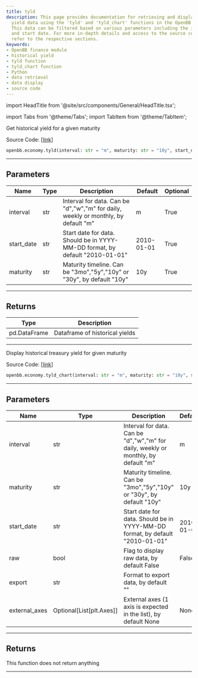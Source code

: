 ```yaml
---
title: tyld
description: This page provides documentation for retrieving and displaying historical
  yield data using the 'tyld' and 'tyld_chart' functions in the OpenBB finance module.
  This data can be filtered based on various parameters including the interval, maturity
  and start date. For more in-depth details and access to the source code, please
  refer to the respective sections.
keywords:
- OpenBB finance module
- historical yield
- tyld function
- tyld_chart function
- Python
- data retrieval
- data display
- source code
---
```


import HeadTitle from '@site/src/components/General/HeadTitle.tsx';

<HeadTitle title="tyld - Economy - Reference | OpenBB SDK Docs" />

import Tabs from '@theme/Tabs';
import TabItem from '@theme/TabItem';

<Tabs>
<TabItem value="model" label="Model" default>

Get historical yield for a given maturity

Source Code: [[link](https://github.com/OpenBB-finance/OpenBBTerminal/tree/main/openbb_terminal/economy/alphavantage_model.py#L230)]

```python
openbb.economy.tyld(interval: str = "m", maturity: str = "10y", start_date: str = "2010-01-01")
```

---

## Parameters

| Name | Type | Description | Default | Optional |
| ---- | ---- | ----------- | ------- | -------- |
| interval | str | Interval for data.  Can be "d","w","m" for daily, weekly or monthly, by default "m" | m | True |
| start_date | str | Start date for data.  Should be in YYYY-MM-DD format, by default "2010-01-01" | 2010-01-01 | True |
| maturity | str | Maturity timeline.  Can be "3mo","5y","10y" or "30y", by default "10y" | 10y | True |


---

## Returns

| Type | Description |
| ---- | ----------- |
| pd.DataFrame | Dataframe of historical yields |
---

</TabItem>
<TabItem value="view" label="Chart">

Display historical treasury yield for given maturity

Source Code: [[link](https://github.com/OpenBB-finance/OpenBBTerminal/tree/main/openbb_terminal/economy/alphavantage_view.py#L315)]

```python
openbb.economy.tyld_chart(interval: str = "m", maturity: str = "10y", start_date: str = "2010-01-01", raw: bool = False, export: str = "", external_axes: Optional[List[matplotlib.axes._axes.Axes]] = None)
```

---

## Parameters

| Name | Type | Description | Default | Optional |
| ---- | ---- | ----------- | ------- | -------- |
| interval | str | Interval for data.  Can be "d","w","m" for daily, weekly or monthly, by default "m" | m | True |
| maturity | str | Maturity timeline.  Can be "3mo","5y","10y" or "30y", by default "10y" | 10y | True |
| start_date | str | Start date for data.  Should be in YYYY-MM-DD format, by default "2010-01-01" | 2010-01-01 | True |
| raw | bool | Flag to display raw data, by default False | False | True |
| export | str | Format to export data, by default "" |  | True |
| external_axes | Optional[List[plt.Axes]] | External axes (1 axis is expected in the list), by default None | None | True |


---

## Returns

This function does not return anything

---

</TabItem>
</Tabs>
